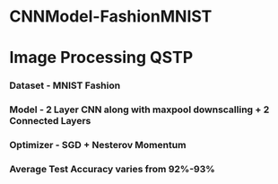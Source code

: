# CNNModel-FashionMNIST

# Image Processing QSTP

### Dataset - MNIST Fashion
### Model - 2 Layer CNN along with maxpool downscalling + 2 Connected Layers
### Optimizer - SGD + Nesterov Momentum
### Average Test Accuracy varies from 92%-93%
